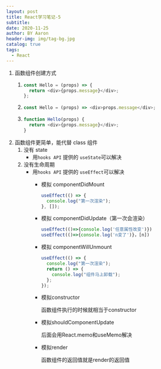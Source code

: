 ```yaml
---
layout: post
title: React学习笔记-5
subtitle:
date: 2020-11-25
author: BY Aaron
header-img: img/tag-bg.jpg
catalog: true
tags:
  - React
---
```


1. 函数组件创建方式
   1. ```js
      const Hello = (props) => {
        return <div>{props.message}</div>;
      };
      ```
   2. ```js
      const Hello = (props) => <div>props.message</div>;
      ```
   3. ```js
      function Hello(props) {
        return <div>{props.message}</div>;
      }
      ```
2. 函数组件更简单，能代替 class 组件
   1. 没有 state
      - 用`hooks API` 提供的 `useState`可以解决
   2. 没有生命周期
      - 用`hooks API` 提供的 `useEffect`可以解决
        - 模拟 componentDidMount
          ```js
          useEffect(() => {
            console.log("第一次渲染");
          }, []);
          ```
        - 模拟 componentDidUpdate（第一次会渲染）
          ```js
          useEffect(()=>{console.log('任意属性改变')})
          useEffect(()=>{console.log('n变了')}，[n])
          ```
        - 模拟 componentWillUnmount
          ```js
          useEffect(() => {
            console.log("第一次渲染");
            return () => {
              console.log("组件马上卸载");
            };
          });
          ```
        - 模拟constructor
    
          函数组件执行的时候就相当于constructor
        - 模拟shouldComponentUpdate
      
           后面会用React.memo和useMemo解决
        - 模拟render
        
           函数组件的返回值就是render的返回值
